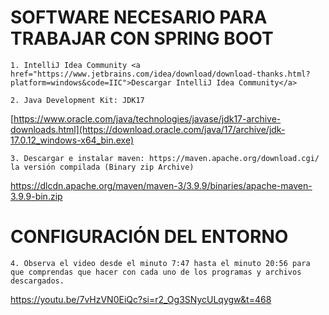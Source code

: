 # SOFTWARE NECESARIO PARA TRABAJAR CON SPRING BOOT
	1. IntelliJ Idea Community <a href="https://www.jetbrains.com/idea/download/download-thanks.html?platform=windows&code=IIC">Descargar IntelliJ Idea Community</a>
	
 	2. Java Development Kit: JDK17 
 [https://www.oracle.com/java/technologies/javase/jdk17-archive-downloads.html](https://download.oracle.com/java/17/archive/jdk-17.0.12_windows-x64_bin.exe)
 
	3. Descargar e instalar maven: https://maven.apache.org/download.cgi/ la versión compilada (Binary zip Archive)
https://dlcdn.apache.org/maven/maven-3/3.9.9/binaries/apache-maven-3.9.9-bin.zip

  # CONFIGURACIÓN DEL ENTORNO
  	4. Observa el video desde el minuto 7:47 hasta el minuto 20:56 para que comprendas que hacer con cada uno de los programas y archivos descargados.
  
https://youtu.be/7vHzVN0EiQc?si=r2_Og3SNycULqygw&t=468

